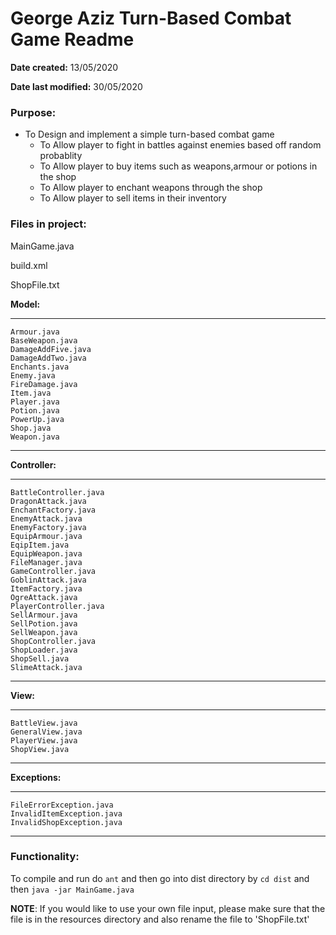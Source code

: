 # George Aziz Turn-Based Combat Game Readme

**Date created:** 13/05/2020

**Date last modified:** 30/05/2020

### Purpose: 
* To Design and implement a simple turn-based combat game
    * To Allow player to fight in battles against enemies based off random probablity
    * To Allow player to buy items such as weapons,armour or potions in the shop 
    * To Allow player to enchant weapons through the shop 
    * To Allow player to sell items in their inventory

### Files in project: 
MainGame.java

build.xml

ShopFile.txt

**Model:**

---
    Armour.java
    BaseWeapon.java
    DamageAddFive.java
    DamageAddTwo.java
    Enchants.java
    Enemy.java
    FireDamage.java
    Item.java
    Player.java
    Potion.java
    PowerUp.java
    Shop.java
    Weapon.java
---
**Controller:**

---
    BattleController.java
    DragonAttack.java 
    EnchantFactory.java 
    EnemyAttack.java 
    EnemyFactory.java
    EquipArmour.java 
    EqipItem.java 
    EquipWeapon.java 
    FileManager.java 
    GameController.java 
    GoblinAttack.java 
    ItemFactory.java 
    OgreAttack.java 
    PlayerController.java 
    SellArmour.java 
    SellPotion.java 
    SellWeapon.java 
    ShopController.java 
    ShopLoader.java 
    ShopSell.java
    SlimeAttack.java
---
**View:**

---
    BattleView.java 
    GeneralView.java 
    PlayerView.java 
    ShopView.java 
---

**Exceptions:**

---
    FileErrorException.java 
    InvalidItemException.java 
    InvalidShopException.java
---

### Functionality:  

To compile and run do `ant` and then go into dist directory by `cd dist` and then `java -jar MainGame.java`

**NOTE**: If you would like to use your own file input, please make sure that the file is in the  resources directory and also rename the file to 'ShopFile.txt'
